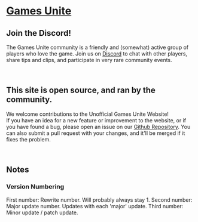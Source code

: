 # [Games Unite](https://gamesunite.dev/)

## Join the Discord!
The Games Unite community is a friendly and (somewhat) active group of players who love the game. Join us on <a href="https://discord.gg/zMmANqqFB5" target="_blank" title="Open in new tab">Discord</a> to chat with other players, share tips and clips, and participate in very rare community events.

<br>

## This site is open source, and ran by the community.
We welcome contributions to the Unofficial Games Unite Website! <br>
If you have an idea for a new feature or improvement to the website, or if you have found a bug, please open an issue on our <a href="https://github.com/MapleAtMorning/Games-Unite" target="_blank" title="Open in new tab">Github Repository</a>. You can also submit a pull request with your changes, and it'll be merged if it fixes the problem.

<br>

## Notes

### Version Numbering
First number: Rewrite number. Will probably always stay 1.
Second number: Major update number. Updates with each 'major' update.
Third number: Minor update / patch update.

